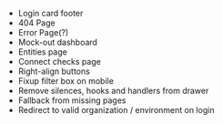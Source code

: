 - Login card footer
- 404 Page
- Error Page(?)
- Mock-out dashboard
- Entities page
- Connect checks page
- Right-align buttons
- Fixup filter box on mobile
- Remove silences, hooks and handlers from drawer
- Fallback from missing pages
- Redirect to valid organization / environment on login
